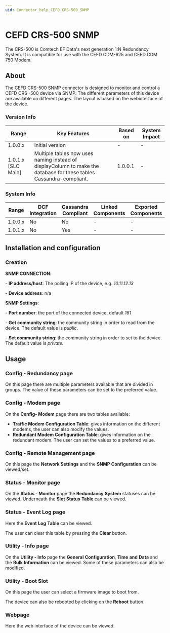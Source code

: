 ```yaml
---
uid: Connector_help_CEFD_CRS-500_SNMP
---
```


# CEFD CRS-500 SNMP

The CRS-500 is Comtech EF Data's next generation 1:N Redundancy System. It is compatible for use with the CEFD CDM-625 and CEFD CDM 750 Modem.

## About

The CEFD CRS-500 SNMP connector is designed to monitor and control a CEFD CRS -500 device via SNMP. The different parameters of this device are available on different pages. The layout is based on the webinterface of the device.

### Version Info

| **Range**            | **Key Features**                                                                                                    | **Based on** | **System Impact** |
|----------------------|---------------------------------------------------------------------------------------------------------------------|--------------|-------------------|
| 1.0.0.x              | Initial version                                                                                                     | \-           | \-                |
| 1.0.1.x \[SLC Main\] | Multiple tables now uses naming instead of displayColumn to make the database for these tables Cassandra-compliant. | 1.0.0.1      | \-                |



### System Info

| **Range** | **DCF Integration** | **Cassandra Compliant** | **Linked Components** | **Exported Components** |
|-----------|---------------------|-------------------------|-----------------------|-------------------------|
| 1.0.0.x   | No                  | No                      | \-                    | \-                      |
| 1.0.1.x   | No                  | Yes                     | \-                    | \-                      |



## Installation and configuration

### Creation

**SNMP CONNECTION**:

\- **IP address/host**: The polling IP of the device, e.g. *10.11.12.13*

\- **Device address**: n/a

**SNMP Settings**:

\- **Port number**: the port of the connected device, default *161*

\- **Get community string**: the community string in order to read from the device. The default value is *public*.

\- **Set community string**: the community string in order to set to the device. The default value is *private.*

## Usage

### Config - Redundancy page

On this page there are multiple parameters available that are divided in groups. The value of these parameters can be set to the preferred value.

### Config - Modem page

On the **Config- Modem** page there are two tables available:

- **Traffic Modem Configuration Table**: gives information on the different modems, the user can also modify the values.
- **Redundant Modem Configuration Table**: gives information on the redundant modem. The user can set the values to a preferred value.

### Config - Remote Management page

On this page the **Network Settings** and the **SNMP** **Configuration** can be viewed/set.

### Status - Monitor page

On the **Status - Monitor** page the **Redundancy** **System** statuses can be viewed. Underneath the **Slot** **Status** **Table** can be viewed.

### Status - Event Log page

Here the **Event** **Log** **Table** can be viewed.

The user can clear this table by pressing the **Clear** button.

### Utility - Info page

On the **Utility - Info** page the **General** **Configuration**, **Time** **and** **Data** and the **Bulk** **Information** can be viewed. Some of these parameters can also be modified.

### Utility - Boot Slot

On this page the user can select a firmware image to boot from.

The device can also be rebooted by clicking on the **Reboot** button.

### Webpage

Here the web interface of the device can be viewed.
